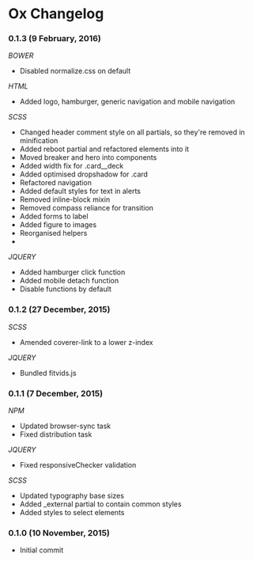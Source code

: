 # Ox Changelog

### 0.1.3 (9 February, 2016)

_BOWER_
* Disabled normalize.css on default

_HTML_
* Added logo, hamburger, generic navigation and mobile navigation

_SCSS_
* Changed header comment style on all partials, so they're removed in minification
* Added reboot partial and refactored elements into it
* Moved breaker and hero into components
* Added width fix for .card__deck
* Added optimised dropshadow for .card
* Refactored navigation
* Added default styles for text in alerts
* Removed inline-block mixin
* Removed compass reliance for transition
* Added forms to label
* Added figure to images
* Reorganised helpers
*

_JQUERY_
* Added hamburger click function
* Added mobile detach function
* Disable functions by default

### 0.1.2 (27 December, 2015)

_SCSS_
* Amended coverer-link to a lower z-index

_JQUERY_
* Bundled fitvids.js


### 0.1.1 (7 December, 2015)

_NPM_
* Updated browser-sync task
* Fixed distribution task

_JQUERY_
* Fixed responsiveChecker validation

_SCSS_
* Updated typography base sizes
* Added _external partial to contain common styles
* Added styles to select elements


### 0.1.0 (10 November, 2015)

* Initial commit
